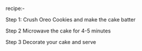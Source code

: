 recipe:-

Step 1: Crush Oreo Cookies and make the cake batter


Step 2 Microwave the cake for 4-5 minutes


Step 3 Decorate your cake and serve

